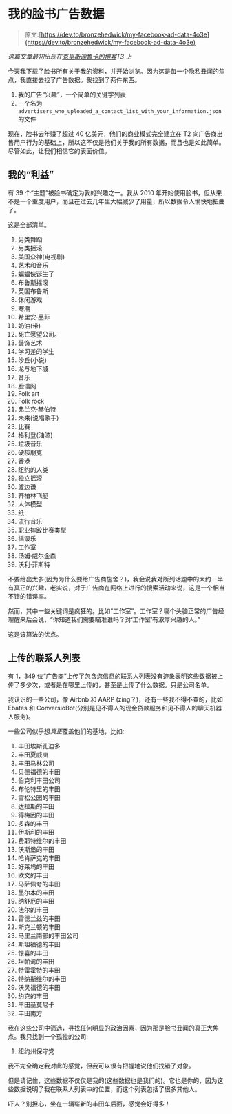 # 我的脸书广告数据

> 原文:[https://dev.to/bronzehedwick/my-facebook-ad-data-4o3e](https://dev.to/bronzehedwick/my-facebook-ad-data-4o3e)

*这篇文章最初出现在[克里斯迪鲁卡的博客](https://www.chrisdeluca.me/article/facebook-ad-data/)T3 上*

今天我下载了脸书所有关于我的资料，并开始浏览。因为这是每一个隐私丑闻的焦点，我直接去找了广告数据。我找到了两件东西。

1.  我的广告“兴趣”，一个简单的关键字列表
2.  一个名为`advertisers_who_uploaded_a_contact_list_with_your_information.json`的文件

现在，脸书去年赚了超过 40 亿美元，他们的商业模式完全建立在 T2 向广告商出售用户行为的基础上，所以这不仅是他们关于我的所有数据，而且也是如此简单。尽管如此，让我们相信它的表面价值。

## [](#my-interests)我的“利益”

有 39 个“主题”被脸书确定为我的兴趣之一。我从 2010 年开始使用脸书，但从来不是一个重度用户，而且在过去几年里大幅减少了用量，所以数据令人愉快地扭曲了。

这是全部清单。

1.  另类舞蹈
2.  另类摇滚
3.  美国众神(电视剧)
4.  艺术和音乐
5.  蝙蝠侠诞生了
6.  布鲁斯摇滚
7.  英国布鲁斯
8.  休闲游戏
9.  寒潮
10.  希里安·墨菲
11.  奶油(带)
12.  死亡愿望公司。
13.  装饰艺术
14.  学习差的学生
15.  沙丘(小说)
16.  龙与地下城
17.  音乐
18.  脸谱网
19.  Folk art
20.  Folk rock
21.  弗兰克·赫伯特
22.  未来(说唱歌手)
23.  比赛
24.  格利登(油漆)
25.  垃圾音乐
26.  硬核朋克
27.  香港
28.  纽约的人类
29.  独立摇滚
30.  渡边谦
31.  齐柏林飞艇
32.  人体模型
33.  纸
34.  流行音乐
35.  职业摔跤比赛类型
36.  摇滚乐
37.  工作室
38.  汤姆·威尔金森
39.  沃利·菲斯特

不要给出太多(因为为什么要给广告商施舍？)，我会说我对所列话题中的大约一半有真正的兴趣，老实说，对于广告商在网络上进行的搜索活动来说，这是一个相当不错的错误率。

然而，其中一些关键词是疯狂的。比如“工作室”。工作室？哪个头脑正常的广告经理醒来后会说，“你知道我们需要瞄准谁吗？对‘工作室’有浓厚兴趣的人。”

这是该算法的优点。

## [](#the-uploaded-contact-list)上传的联系人列表

有 1，349 位“广告商”上传了包含您信息的联系人列表没有迹象表明这些数据被上传了多少次，或者是在哪里上传的，甚至是上传了什么数据。只是公司名单。

我认识的一些公司，像 Airbnb 和 AARP (zing？)，还有一些我不得不查的，比如 Ebates 和 ConversioBot(分别是见不得人的现金贷款服务和见不得人的聊天机器人服务)。

一些公司似乎想*真正*覆盖他们的基地，比如:

1.  丰田埃斯孔迪多
2.  丰田夏威夷
3.  丰田马林公司
4.  贝德福德的丰田
5.  伯克利丰田公司
6.  布伦特里的丰田
7.  雪松公园的丰田
8.  达拉斯的丰田
9.  得梅因的丰田
10.  多森的丰田
11.  伊斯利的丰田
12.  费耶特维尔的丰田
13.  沃斯堡的丰田
14.  哈肯萨克的丰田
15.  好莱坞的丰田
16.  欧文的丰田
17.  马萨佩夸的丰田
18.  墨尔本的丰田
19.  纳舒厄的丰田
20.  法尔的丰田
21.  雷德兰兹的丰田
22.  斯克兰顿的丰田
23.  马里兰南部的丰田公司
24.  斯坦福德的丰田
25.  惊喜的丰田
26.  坦帕湾的丰田
27.  特雷霍特的丰田
28.  特纳斯维尔的丰田
29.  沃灵福德的丰田
30.  约克的丰田
31.  丰田圣莫尼卡
32.  丰田南方

我在这些公司中筛选，寻找任何明显的政治因素，因为那是脸书丑闻的真正大焦点。我只找到一个孤独的公司:

1.  纽约州保守党

我不完全确定我对此的感觉，但我可以很有把握地说他们找错了对象。

但是请记住，这些数据不仅仅是我的(这些数据也是我们的)。它也是你的，因为这些数据说明了我在联系人列表中的位置，而这个列表包括了很多其他人。

吓人？别担心，坐在一辆崭新的丰田车后面，感觉会好得多！